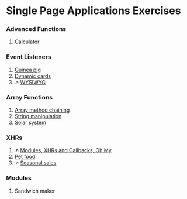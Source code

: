 # Single Page Applications Exercises

### Advanced Functions

1. [Calculator](calculator)


### Event Listeners

1. [Guinea pig](guinea_pig)
1. [Dynamic cards](cards)
1. :arrow_upper_right: [WYSIWYG](https://github.com/kenziebottoms/nss-front-02-wysiwyg)

### Array Functions

1. [Array method chaining](chaining)
1. [String manipulation](strings)
1. [Solar system](solar_system)

### XHRs

1. :arrow_upper_right: [Modules, XHRs and Callbacks, Oh My](https://github.com/kenziebottoms/nss-front-02-oh-my)
1. [Pet food](pet_food)
1. :arrow_upper_right: [Seasonal sales](https://github.com/kenziebottoms/nss-front-02-sales)

### Modules

1. Sandwich maker